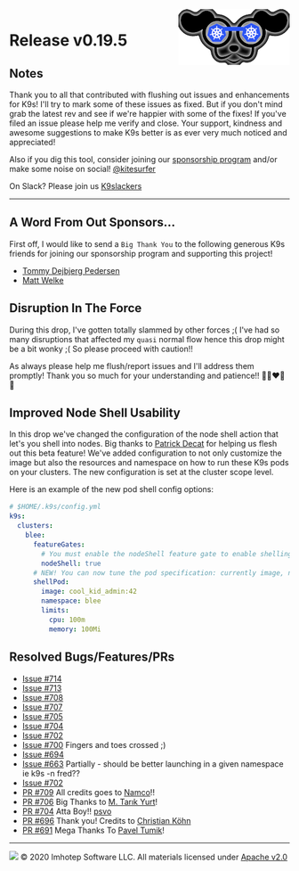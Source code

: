 <img src="https://raw.githubusercontent.com/derailed/k9s/master/assets/k9s_small.png" align="right" width="200" height="auto"/>

# Release v0.19.5

## Notes

Thank you to all that contributed with flushing out issues and enhancements for K9s! I'll try to mark some of these issues as fixed. But if you don't mind grab the latest rev and see if we're happier with some of the fixes! If you've filed an issue please help me verify and close. Your support, kindness and awesome suggestions to make K9s better is as ever very much noticed and appreciated!

Also if you dig this tool, consider joining our [sponsorship program](https://github.com/sponsors/derailed) and/or make some noise on social! [@kitesurfer](https://twitter.com/kitesurfer)

On Slack? Please join us [K9slackers](https://join.slack.com/t/k9sers/shared_invite/enQtOTA5MDEyNzI5MTU0LWQ1ZGI3MzliYzZhZWEyNzYxYzA3NjE0YTk1YmFmNzViZjIyNzhkZGI0MmJjYzhlNjdlMGJhYzE2ZGU1NjkyNTM)

---

## A Word From Out Sponsors...

First off, I would like to send a `Big Thank You` to the following generous K9s friends for joining our sponsorship program and supporting this project!

* [Tommy Dejbjerg Pedersen](https://github.com/tpedersen123)
* [Matt Welke](https://github.com/mattwelke)

## Disruption In The Force

During this drop, I've gotten totally slammed by other forces ;( I've had so many disruptions that affected my `quasi` normal flow hence this drop might be a bit wonky ;( So please proceed with caution!!

As always please help me flush/report issues and I'll address them promptly! Thank you so much for your understanding and patience!! 🙏👨‍❤️‍👨😍

## Improved Node Shell Usability

In this drop we've changed the configuration of the node shell action that let's you shell into nodes. Big thanks to [Patrick Decat](https://github.com/pdecat) for helping us flesh out this beta feature! We've added configuration to not only customize the image but also the resources and namespace on how to run these K9s pods on your clusters. The new configuration is set at the cluster scope level.

Here is an example of the new pod shell config options:

```yaml
# $HOME/.k9s/config.yml
k9s:
  clusters:
    blee:
      featureGates:
        # You must enable the nodeShell feature gate to enable shelling into nodes
        nodeShell: true
      # NEW! You can now tune the pod specification: currently image, namespace and resources
      shellPod:
        image: cool_kid_admin:42
        namespace: blee
        limits:
          cpu: 100m
          memory: 100Mi
```

## Resolved Bugs/Features/PRs

* [Issue #714](https://github.com/kswapd/k11s/issues/714)
* [Issue #713](https://github.com/kswapd/k11s/issues/713)
* [Issue #708](https://github.com/kswapd/k11s/issues/708)
* [Issue #707](https://github.com/kswapd/k11s/issues/707)
* [Issue #705](https://github.com/kswapd/k11s/issues/705)
* [Issue #704](https://github.com/kswapd/k11s/issues/704)
* [Issue #702](https://github.com/kswapd/k11s/issues/702)
* [Issue #700](https://github.com/kswapd/k11s/issues/700) Fingers and toes crossed ;)
* [Issue #694](https://github.com/kswapd/k11s/issues/694)
* [Issue #663](https://github.com/kswapd/k11s/issues/663) Partially - should be better launching in a given namespace ie k9s -n fred??
* [Issue #702](https://github.com/kswapd/k11s/issues/702)
* [PR #709](https://github.com/kswapd/k11s/pull/709) All credits goes to [Namco](https://github.com/namco1992)!!
* [PR #706](https://github.com/kswapd/k11s/pull/706) Big Thanks to [M. Tarık Yurt](https://github.com/mtyurt)!
* [PR #704](https://github.com/kswapd/k11s/pull/704) Atta Boy!! [psvo](https://github.com/psvo)
* [PR #696](https://github.com/kswapd/k11s/pull/696) Thank you! Credits to [Christian Köhn](https://github.com/ckoehn)
* [PR #691](https://github.com/kswapd/k11s/pull/691) Mega Thanks To [Pavel Tumik](https://github.com/sagor999)!

---

<img src="https://raw.githubusercontent.com/derailed/k9s/master/assets/imhotep_logo.png" width="32" height="auto"/> © 2020 Imhotep Software LLC. All materials licensed under [Apache v2.0](http://www.apache.org/licenses/LICENSE-2.0)
